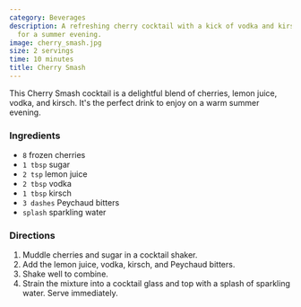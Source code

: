 ```yaml
---
category: Beverages
description: A refreshing cherry cocktail with a kick of vodka and kirsch, perfect
  for a summer evening.
image: cherry_smash.jpg
size: 2 servings
time: 10 minutes
title: Cherry Smash
---
```

This Cherry Smash cocktail is a delightful blend of cherries, lemon juice, vodka, and kirsch. It's the perfect drink to enjoy on a warm summer evening.

### Ingredients

* `8` frozen cherries
* `1 tbsp` sugar
* `2 tsp` lemon juice
* `2 tbsp` vodka
* `1 tbsp` kirsch
* `3 dashes` Peychaud bitters
* `splash` sparkling water

### Directions

1. Muddle cherries and sugar in a cocktail shaker.
2. Add the lemon juice, vodka, kirsch, and Peychaud bitters.
3. Shake well to combine.
4. Strain the mixture into a cocktail glass and top with a splash of sparkling water. Serve immediately.